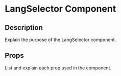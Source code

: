 # LangSelector Component

## Description
Explain the purpose of the LangSelector component.

## Props
List and explain each prop used in the component.